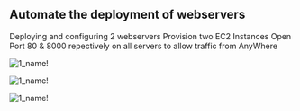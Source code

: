 ## Automate the deployment of webservers
Deploying and configuring 2 webservers
Provision two EC2 Instances
Open Port 80 & 8000 repectively on all servers to allow traffic from AnyWhere


![1_name!](./img/1_InstanceCreation.png)

![1_name!](./img/2_allowport8000.png)

![1_name!](./img/2_connectwebserver2.png)

